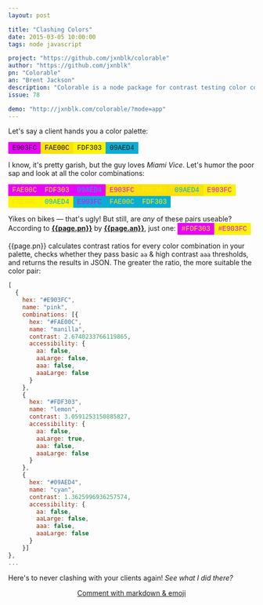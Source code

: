 ```yaml
---
layout: post

title: "Clashing Colors"
date: 2015-03-05 10:00:00
tags: node javascript

project: "https://github.com/jxnblk/colorable"
author: "https://github.com/jxnblk"
pn: "Colorable"
an: "Brent Jackson"
description: "Colorable is a node package for contrast testing color combinations. It prevents you from designing yucky & hard to read things."
issue: 78

demo: "http://jxnblk.com/colorable/?mode=app"
---
```



Let's say a client hands you a color palette:

<style>
.cswatch{
  padding:4px 8px;
  font-family: Menlo, Monaco, "Courier New", monospace;
  word-wrap; normal;
  display: inline-block;
}
</style>

<span class="cswatch" style="background-color:#E903FC;">E903FC</span><span class="cswatch" style="background-color:#FAE00C;">FAE00C</span><span class="cswatch" style="background-color:#FDF303;">FDF303</span><span class="cswatch" style="background-color:#09AED4;">09AED4</span>


I know, it's pretty garish, but the guy loves _Miami Vice_. Let's humor the poor sap and look at all the color combinations:

<span class="cswatch" style="background-color:#E903FC; color:#FAE00C;">FAE00C</span><span class="cswatch" style="background-color:#E903FC; color:#FDF303;">FDF303</span><span class="cswatch" style="background-color:#E903FC; color:#09AED4;">09AED4</span><span class="cswatch" style="background-color:#FAE00C; color:#E903FC;">E903FC</span><span class="cswatch" style="background-color:#FAE00C; color:#FDF303;">FDF303</span><span class="cswatch" style="background-color:#FAE00C; color:#09AED4;">09AED4</span><span class="cswatch" style="background-color:#FDF303; color:#E903FC;">E903FC</span><span class="cswatch" style="background-color:#FDF303; color:#FAE00C;">FAE00C</span><span class="cswatch" style="background-color:#FDF303; color:#09AED4;">09AED4</span><span class="cswatch" style="background-color:#09AED4; color:#E903FC;">E903FC</span><span class="cswatch" style="background-color:#09AED4; color:#FAE00C;">FAE00C</span><span class="cswatch" style="background-color:#09AED4; color:#FDF303;">FDF303</span>

Yikes on bikes &mdash; that's ugly! But still, are _any_ of these pairs useable? According to <strong><a href="{{page.project}}" title="{{page.pn}} on GitHub" target="_blank">{{page.pn}}</a></strong> by <strong><a href="{{ page.author }}" target="_blank" title="{{ page.an }} on GitHub">{{page.an}}</a></strong>, just one: <span class="cswatch" style="background-color:#E903FC; color:#FDF303;">#FDF303</span><span class="cswatch" style="background-color:#FDF303; color:#E903FC;">#E903FC</span>

{{page.pn}} calculates contrast ratios for every color combination in your palette, checks whether they pass basic `aa` & high contrast `aaa` thresholds, and returns the results in JSON. The greater the ratio, the more suitable the color pair:

```javascript
[
  {
    hex: "#E903FC",
    name: "pink",
    combinations: [{
      hex: "#FAE00C",
      name: "manilla",
      contrast: 2.6740233766119865,
      accessibility: {
        aa: false,
        aaLarge: false,
        aaa: false,
        aaaLarge: false
      }
    },
    {
      hex: "#FDF303",
      name: "lemon",
      contrast: 3.0591253150885827,
      accessibility: {
        aa: false,
        aaLarge: true,
        aaa: false,
        aaaLarge: false
      }
    },
    {
      hex: "#09AED4",
      name: "cyan",
      contrast: 1.3625996936257574,
      accessibility: {
        aa: false,
        aaLarge: false,
        aaa: false,
        aaaLarge: false
      }
    }]
},
...
```

Here's to never clashing with your clients again! _See what I did there?_

<center><a href="{{ page.url }}#comments" class="btn btn-primary btn-comment" title="Discuss this issue of Git @ Me online">Comment with markdown & emoji</a></center>
